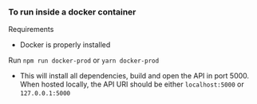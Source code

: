 ### To run inside a docker container

Requirements

* Docker is properly installed

Run `npm run docker-prod` or `yarn docker-prod`
 - This will install all dependencies, build and open the API in port 5000. When hosted locally, the API URI should be either `localhost:5000` or `127.0.0.1:5000`
